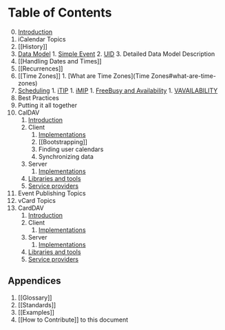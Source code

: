 # Table of Contents #

0. [Introduction](home)
1. iCalendar Topics
  1. [[History]]
  2. [Data Model](Data-Model/Data-Model)
    1. [Simple Event](Data-Model/Simple-Event)
    2. [UID](Data-Model/UID)
    3. Detailed Data Model Description
  3. [[Handling Dates and Times]]
  4. [[Recurrences]]
  5. [[Time Zones]]
  	1. [What are Time Zones](Time Zones#what-are-time-zones)
  6. [Scheduling](Scheduling/Scheduling)
    1. [iTIP](Scheduling/iTIP)
    1. [iMIP](Scheduling/iMIP)
    1. [FreeBusy and Availability](Scheduling/FreeBusyAvailability)
    1. [VAVAILABILITY](Scheduling/vavailability) 
  7. Best Practices
  8. Putting it all together
2. CalDAV
    1. [Introduction](CalDAV/introduction)
    1. Client
        1. [Implementations](CalDAV/Client-Implementations)
        1. [[Bootstrapping]]
        1. Finding user calendars
        1. Synchronizing data
    1. Server
        1. [Implementations](CalDAV/Server-Implementations)
    1. [Libraries and tools](CalDAV/libraries)
    1. [Service providers](CalDAV/services)
3. Event Publishing Topics
4. vCard Topics
5. CardDAV
    1. [Introduction](CardDAV/introduction)
    1. Client
        1. [Implementations](CardDAV/Client-Implementations)
    1. Server
        1. [Implementations](CardDAV/Server-Implementations)
    1. [Libraries and tools](CardDAV/libraries)
    1. [Service providers](CardDAV/services)

## Appendices

1. [[Glossary]]
1. [[Standards]]
1. [[Examples]]
1. [[How to Contribute]] to this document

